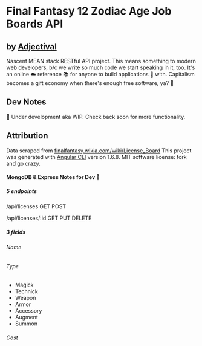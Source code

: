# Final Fantasy 12 Zodiac Age Job Boards API
## by [Adjectival](alexanderjacks.biz)

Nascent MEAN stack RESTful API project. This means something to modern web developers, b/c we write so much code we start speaking in it, too.
It's an online :cloud: reference :books: for anyone to build applications :iphone: with. Capitalism becomes a gift economy when there's enough free software, ya? :gift:

## Dev Notes
:construction: Under development aka WIP. Check back soon for more functionality.

## Attribution
Data scraped from [finalfantasy.wikia.com/wiki/License_Board](finalfantasy.wikia.com/wiki/License_Board)
This project was generated with [Angular CLI](https://github.com/angular/angular-cli) version 1.6.8.
MIT software license: fork and go crazy.


#### MongoDB & Express Notes for Dev :pill:

##### 5 endpoints
/api/licenses
GET
POST

/api/licenses/:id
GET
PUT
DELETE

##### 3 fields
###### Name
###### Type
- Magick
- Technick
- Weapon
- Armor
- Accessory
- Augment
- Summon

###### Cost
